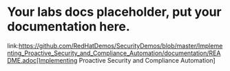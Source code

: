 # Your labs docs placeholder, put your documentation here.

link:https://github.com/RedHatDemos/SecurityDemos/blob/master/Implementing_Proactive_Security_and_Compliance_Automation/documentation/README.adoc[Implementing Proactive Security and Compliance Automation]
